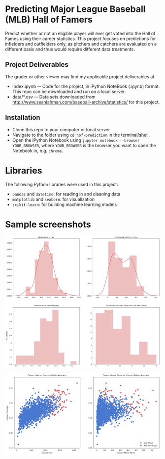 # Predicting Major League Baseball (MLB) Hall of Famers

Predict whether or not an eligible player will ever get voted into the Hall of Fames using their career statistics. This project focuses on predictions for infielders and outfielders only, as pitchers and catchers are evaluated on a different basis and thus would require different data treatments.

## Project Deliverables

The grader or other viewer may find my applicable project deliverables at:

* index.ipynb -- Code for the project, in iPython NoteBook (.ipynb) format. This repo can be downloaded and run on a local server.  
* data/\*.csv -- Data sets downloaded from http://www.seanlahman.com/baseball-archive/statistics/ for this project.

## Installation

* Clone this repo to your computer or local server.
* Navigate to the folder using `cd hof-prediction` in the terminal/shell.
* Open the iPython Notebook using `jupyter notebook --browser YOUR_BROWSER`, where `YOUR_BROWSER` is the browser you want to open the Notebook in, e.g. `chrome`.

# Libraries

The following Python libraries were used in this project:

* `pandas` and `datetime`: for reading in and cleaning data
* `matplotlib` and `seaborn`: for visualization
* `scikit-learn`: for building machine learning models

# Sample screenshots

![png](https://raw.githubusercontent.com/drawar/blog/master/assets/article_images/2017-07-08-predict-mlb-hof/p2-investigate-data-set_52_2.png)

![png](https://raw.githubusercontent.com/drawar/blog/master/assets/article_images/2017-07-08-predict-mlb-hof/p2-investigate-data-set_56_1.png)

 
